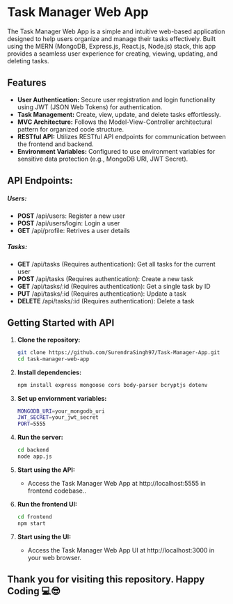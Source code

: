 # Task Manager Web App

The Task Manager Web App is a simple and intuitive web-based application designed to help users organize and manage their tasks effectively. Built using the MERN (MongoDB, Express.js, React.js, Node.js) stack, this app provides a seamless user experience for creating, viewing, updating, and deleting tasks.


## Features

- **User Authentication:** Secure user registration and login functionality using JWT (JSON Web Tokens) for authentication.
- **Task Management:** Create, view, update, and delete tasks effortlessly.
- **MVC Architecture:** Follows the Model-View-Controller architectural pattern for organized code structure.
- **RESTful API:** Utilizes RESTful API endpoints for communication between the frontend and backend.
- **Environment Variables:** Configured to use environment variables for sensitive data protection (e.g., MongoDB URI, JWT Secret).


## API Endpoints:

##### Users:

-   **POST** /api/users: Register a new user
-   **POST** /api/users/login: Login a user
-   **GET** /api/profile: Retrives a user details



##### Tasks:

-   **GET** /api/tasks (Requires authentication): Get all tasks for the current user
-   **POST** /api/tasks (Requires authentication): Create a new task
-   **GET** /api/tasks/:id (Requires authentication): Get a single task by ID
-   **PUT** /api/tasks/:id (Requires authentication): Update a task
-   **DELETE** /api/tasks/:id (Requires authentication): Delete a task

## Getting Started with API

1. **Clone the repository:**
   ```bash
   git clone https://github.com/SurendraSingh97/Task-Manager-App.git
   cd task-manager-web-app

2. **Install dependencies:**
    ```bash
    npm install express mongoose cors body-parser bcryptjs dotenv

3. **Set up enviornment variables:**
    ```bash
    MONGODB_URI=your_mongodb_uri
    JWT_SECRET=your_jwt_secret
    PORT=5555

4. **Run the server:**
    ```bash
    cd backend
    node app.js

5. **Start using the API:**
    - Access the Task Manager Web App at http://localhost:5555 in frontend codebase..

6. **Run the frontend UI:**
    ```bash
    cd frontend
    npm start

7. **Start using the UI:**
    - Access the Task Manager Web App UI at http://localhost:3000 in your web browser.


    
## Thank you for visiting this repository. Happy Coding 💻😎